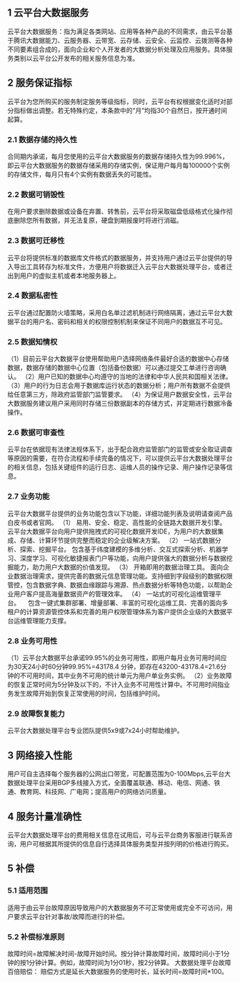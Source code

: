 ## 1 云平台大数据服务
云平台大数据服务：指为满足各类网站、应用等各种产品的不同需求，由云平台基于腾讯大数据能力、云服务器、云带宽、云存储、云安全、云监控、云拨测等各种不同要素组合成的，面向企业和个人开发者的大数据分析处理及应用服务。具体服务类别以云平台公开发布的相关服务信息为准。
## 2 服务保证指标
云平台为您所购买的服务制定服务等级指标，同时，云平台有权根据变化适时对部分指标做出调整。若无特殊约定，本条款中的“月”均指30个自然日，按开通时间起算。
### 2.1 数据存储的持久性
合同期内承诺，每月您使用的云平台大数据服务的数据存储持久性为99.996%，即云平台大数据服务的数据存储采用的存储实例，保证用户每月每100000个实例的存储文件，每月只有4个实例有数据丢失的可能性。
### 2.2 数据可销毁性
在用户要求删除数据或设备在弃置、转售前，云平台将采取磁盘低级格式化操作彻底删除您所有数据，并无法复原，硬盘到期报废时将进行消磁。
### 2.3 数据可迁移性
云平台将提供标准的数据库文件格式的数据服务，并支持用户通过云平台提供的导入导出工具转存为标准文件，方便用户将数据迁入云平台大数据处理平台，或者迁出到用户的虚拟主机或者本地服务器上。
### 2.4 数据私密性
云平台通过配置防火墙策略，采用白名单过滤机制进行网络隔离，通过云平台大数据平台的用户名、密码和相关的权限控制机制来保证不同用户的数据互不可见。
### 2.5 数据知情权
（1）目前云平台大数据平台使用帮助用户选择网络条件最好合适的数据中心存储数据，数据存储的数据中心位置（包括备份数据）可以通过提交工单进行咨询确认。
（2）用户已知的数据中心均遵守的当地的法律和中华人民共和国相关法律。
（3）用户的行为日志会用于数据库运行状态的数据分析；用户所有数据不会提供给任意第三方，除政府监管部门监管要求。
（4）为保证用户数据安全性，云平台大数据服务建议用户采用同时存储三份数据副本的存储方式，并定期进行数据冷备操作。
### 2.6 数据可审查性
云平台在依据现有法律法规体系下，出于配合政府监管部门的监管或安全取证调查等原因的需要，在符合流程和手续完备的情况下，可以提供云平台大数据处理平台的相关信息，包括关键组件的运行日志、运维人员的操作记录、用户操作记录等信息。
### 2.7 业务功能
云平台大数据平台提供的业务功能包含以下功能，详细功能列表及说明请查阅产品白皮书或者官网。
（1）	易用、安全、稳定、高性能的全链路大数据开发引擎。
云平台大数据平台向用户提供拖拽式的可视化数据开发IDE，为用户的大数据集成、存储、计算环节提供完整而稳定的企业级解决方案。
（2）	一站式数据分析、探索、挖掘平台。
包含基于纬度建模的多维分析、交互式探索分析、机器学习、深度学习、可视化敏捷报表门户等功能，向用户提供强大的数据分析与数据挖掘能力，助力用户大数据的价值发现。
（3）	开箱即用的数据治理工具。
面向企业数据治理需求，提供完善的数据元信息管理功能。支持细到字段级别的数据权限管控，包含数据字典、数据血缘跟踪与溯源、热点数据分析等特色功能，以帮助企业用户客户提高海量数据资产的管理效率。
（4）	一站式的可视化运维管理平台。
　包含一键式集群部署、增量部署、丰富的可视化运维工具、完善的面向多租户的计算资源管控体系和完善的用户权限管理体系为客户提供企业级的大数据平台运维管理能力支撑。
### 2.8 业务可用性
（1）云平台大数据平台承诺99.95%的业务可用性，即用户每月业务可用时间应为30天24小时60分钟99.95%=43178.4 分钟，即存在43200-43178.4=21.6分钟的不可用时间，其中业务不可用的统计单元为用户单业务实例。
（2）业务故障的恢复正常时间为5分钟及以下的，不计入业务不可用性计算中。不可用时间指业务发生故障开始到恢复正常使用的时间，包括维护时间。
### 2.9 故障恢复能力
云平台大数据处理平台专业团队提供5x9或7x24小时帮助维护。
## 3 网络接入性能
用户可自主选择每个服务器的公网出口带宽，可配置范围为0-100Mbps,云平台大数据处理平台采用BGP多线接入方式，全面覆盖联通、移动、电信、网通、铁通、教育网、科技网、广电网；提高用户的网络访问质量。
## 4 服务计量准确性
云平台大数据处理平台的费用相关信息在试用后，可与云平台商务客服进行联系咨询，用户可根据其所提供的信息自行选择具体服务类型并按列明的价格进行购买。 
## 5 补偿
### 5.1 适用范围
适用于由云平台故障原因导致用户的大数据服务不可正常使用或完全不可访问，用户要求云平台针对事故/故障而进行的补偿。
### 5.2 补偿标准原则
故障时间=故障解决时间-故障开始时间。按分钟计算故障时间，故障时间小于1分钟的按1分钟计算。例如，故障时间为1分01秒，按2分钟算。
大数据处理平台故障百倍赔偿：
赔偿方式是延长大数据服务的使用时长，延长时间=故障时间*100。
